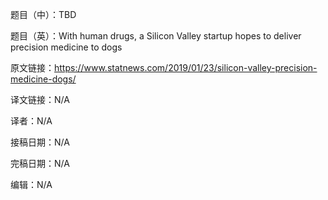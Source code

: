 题目（中）：TBD

题目（英）：With human drugs, a Silicon Valley startup hopes to deliver precision medicine to dogs

原文链接：https://www.statnews.com/2019/01/23/silicon-valley-precision-medicine-dogs/

译文链接：N/A

译者：N/A

接稿日期：N/A

完稿日期：N/A

编辑：N/A
